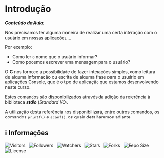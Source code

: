 <!-- Título -->
# Introdução

***Conteúdo da Aula:***

Nós precisamos ter alguma maneira de realizar uma certa interação com o usuário em nossas aplicações....

Por exemplo:

* Como ler o nome que o usuário informar?
* Como podemos escrever uma mensagem para o usuário?

O **C** nos fornece a possibilidade de fazer interações simples, como leitura de alguma informação ou escrita de alguma frase para o usuário em aplicações Console, que é o tipo de aplicação que estamos desenvolvendo neste curso.

Estes comandos são disponibilizados através da adição da referência à biblioteca ***stdio*** (*Standard I/O*).

A utilização desta referência nos disponibilizará, entre outros comandos, os comandos `printf()` e `scanf()`, os quais detalharemos adiante.

<!-- Informações -->
## &#8505; Informações

![Visitors](https://api.visitorbadge.io/api/visitors?path=Devsgeeknerd%2Fcla-int-tra-com-ent-sai-dad-c-log-par-pro-com-bas&label=Visitantes&labelColor=%23700070&labelStyle=none&countColor=%23000fff&style=plastic&color=%23ffffff "Total de Visitantes")
&nbsp;
![Followers](https://img.shields.io/github/followers/Devsgeeknerd?style=p&label=Seguidores&labelColor=800080&color=000fff "Total de Seguidores")
&nbsp;
![Watchers](https://img.shields.io/github/watchers/Devsgeeknerd/cla-int-tra-com-ent-sai-dad-c-log-par-pro-com-bas?style=p&label=Observadores&labelColor=800080&color=000fff "Total de Observadores")
&nbsp;
![Stars](https://img.shields.io/github/stars/Devsgeeknerd/cla-int-tra-com-ent-sai-dad-c-log-par-pro-com-bas?style=p&label=Estrelas&labelColor=800080&color=000fff "Total de Estrelas")
&nbsp;
![Forks](https://img.shields.io/github/forks/Devsgeeknerd/cla-int-tra-com-ent-sai-dad-c-log-par-pro-com-bas?style=p&label=Bifurcações&labelColor=800080&color=000fff "Total de Bifurcações")
&nbsp;
![Repo Size](https://img.shields.io/github/repo-size/Devsgeeknerd/cla-int-tra-com-ent-sai-dad-c-log-par-pro-com-bas?style=p&label=Tamanho&labelColor=800080&color=000fff "Tamanho do Repositório")
&nbsp;
![License](https://img.shields.io/github/license/Devsgeeknerd/cla-int-tra-com-ent-sai-dad-c-log-par-pro-com-bas?style=p&label=Licença&labelColor=800080&color=000fff "Licença do Repositório")

